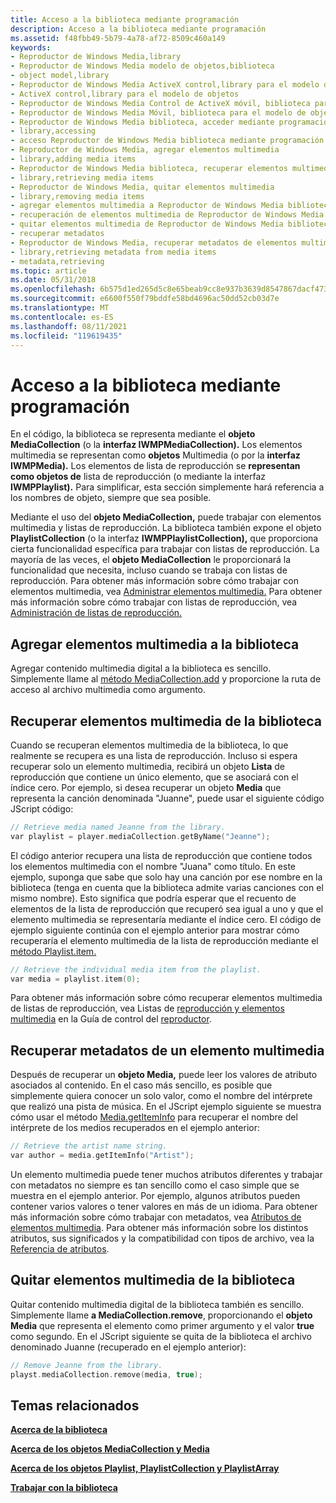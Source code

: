 ```yaml
---
title: Acceso a la biblioteca mediante programación
description: Acceso a la biblioteca mediante programación
ms.assetid: f48fbb49-5b79-4a78-af72-8509c460a149
keywords:
- Reproductor de Windows Media,library
- Reproductor de Windows Media modelo de objetos,biblioteca
- object model,library
- Reproductor de Windows Media ActiveX control,library para el modelo de objetos
- ActiveX control,library para el modelo de objetos
- Reproductor de Windows Media Control de ActiveX móvil, biblioteca para el modelo de objetos
- Reproductor de Windows Media Móvil, biblioteca para el modelo de objetos
- Reproductor de Windows Media biblioteca, acceder mediante programación
- library,accessing
- acceso Reproductor de Windows Media biblioteca mediante programación
- Reproductor de Windows Media, agregar elementos multimedia
- library,adding media items
- Reproductor de Windows Media biblioteca, recuperar elementos multimedia
- library,retrieving media items
- Reproductor de Windows Media, quitar elementos multimedia
- library,removing media items
- agregar elementos multimedia a Reproductor de Windows Media biblioteca
- recuperación de elementos multimedia de Reproductor de Windows Media biblioteca
- quitar elementos multimedia de Reproductor de Windows Media biblioteca
- recuperar metadatos
- Reproductor de Windows Media, recuperar metadatos de elementos multimedia
- library,retrieving metadata from media items
- metadata,retrieving
ms.topic: article
ms.date: 05/31/2018
ms.openlocfilehash: 6b575d1ed265d5c8e65beab9cc8e937b3639d8547867dacf473b2db21fe99198
ms.sourcegitcommit: e6600f550f79bddfe58bd4696ac50dd52cb03d7e
ms.translationtype: MT
ms.contentlocale: es-ES
ms.lasthandoff: 08/11/2021
ms.locfileid: "119619435"
---
```

# <a name="accessing-the-library-programmatically"></a>Acceso a la biblioteca mediante programación

En el código, la biblioteca se representa mediante el **objeto MediaCollection** (o la **interfaz IWMPMediaCollection).** Los elementos multimedia se representan como **objetos** Multimedia (o por la **interfaz IWMPMedia).** Los elementos de lista de reproducción se **representan como objetos de** lista de reproducción (o mediante la interfaz **IWMPPlaylist).** Para simplificar, esta sección simplemente hará referencia a los nombres de objeto, siempre que sea posible.

Mediante el uso del **objeto MediaCollection,** puede trabajar con elementos multimedia y listas de reproducción. La biblioteca también expone el objeto **PlaylistCollection** (o la interfaz **IWMPPlaylistCollection),** que proporciona cierta funcionalidad específica para trabajar con listas de reproducción. La mayoría de las veces, el **objeto MediaCollection** le proporcionará la funcionalidad que necesita, incluso cuando se trabaja con listas de reproducción. Para obtener más información sobre cómo trabajar con elementos multimedia, vea [Administrar elementos multimedia.](managing-media-items.md) Para obtener más información sobre cómo trabajar con listas de reproducción, vea [Administración de listas de reproducción.](managing-playlists.md)

## <a name="adding-media-items-to-the-library"></a>Agregar elementos multimedia a la biblioteca

Agregar contenido multimedia digital a la biblioteca es sencillo. Simplemente llame al [método MediaCollection.add](mediacollection-add.md) y proporcione la ruta de acceso al archivo multimedia como argumento.

## <a name="retrieving-media-items-from-the-library"></a>Recuperar elementos multimedia de la biblioteca

Cuando se recuperan elementos multimedia de la biblioteca, lo que realmente se recupera es una lista de reproducción. Incluso si espera recuperar solo un elemento multimedia, recibirá un objeto **Lista** de reproducción que contiene un único elemento, que se asociará con el índice cero. Por ejemplo, si desea recuperar un objeto **Media** que representa la canción denominada "Juanne", puede usar el siguiente código JScript código:


```C++
// Retrieve media named Jeanne from the library.
var playlist = player.mediaCollection.getByName("Jeanne");

```



El código anterior recupera una lista de reproducción que contiene todos los elementos multimedia con el nombre "Juana" como título. En este ejemplo, suponga que sabe que solo hay una canción por ese nombre en la biblioteca (tenga en cuenta que la biblioteca admite varias canciones con el mismo nombre). Esto significa que podría esperar que el recuento de elementos de la lista de reproducción que recuperó sea igual a uno y que el elemento multimedia se representaría mediante el índice cero. El código de ejemplo siguiente continúa con el ejemplo anterior para mostrar cómo recuperaría el elemento multimedia de la lista de reproducción mediante el [método Playlist.item.](playlist-item.md)


```C++
// Retrieve the individual media item from the playlist.
var media = playlist.item(0);

```



Para obtener más información sobre cómo recuperar elementos multimedia de listas de reproducción, vea Listas de [reproducción y elementos multimedia](playlists-and-media-items.md) en la Guía de control del [reproductor](player-control-guide.md).

## <a name="retrieving-metadata-from-a-media-item"></a>Recuperar metadatos de un elemento multimedia

Después de recuperar un **objeto Media,** puede leer los valores de atributo asociados al contenido. En el caso más sencillo, es posible que simplemente quiera conocer un solo valor, como el nombre del intérprete que realizó una pista de música. En el JScript ejemplo siguiente se muestra cómo usar el método [Media.getItemInfo](media-getiteminfo.md) para recuperar el nombre del intérprete de los medios recuperados en el ejemplo anterior:


```C++
// Retrieve the artist name string.
var author = media.getItemInfo("Artist");

```



Un elemento multimedia puede tener muchos atributos diferentes y trabajar con metadatos no siempre es tan sencillo como el caso simple que se muestra en el ejemplo anterior. Por ejemplo, algunos atributos pueden contener varios valores o tener valores en más de un idioma. Para obtener más información sobre cómo trabajar con metadatos, vea [Atributos de elementos multimedia](media-item-attributes.md). Para obtener más información sobre los distintos atributos, sus significados y la compatibilidad con tipos de archivo, vea la [Referencia de atributos](attribute-reference.md).

## <a name="removing-media-items-from-the-library"></a>Quitar elementos multimedia de la biblioteca

Quitar contenido multimedia digital de la biblioteca también es sencillo. Simplemente llame **a MediaCollection.remove**, proporcionando el **objeto Media** que representa el elemento como primer argumento y el valor **true** como segundo. En el JScript siguiente se quita de la biblioteca el archivo denominado Juanne (recuperado en el ejemplo anterior):


```C++
// Remove Jeanne from the library.
playst.mediaCollection.remove(media, true);

```



## <a name="related-topics"></a>Temas relacionados

<dl> <dt>

[**Acerca de la biblioteca**](about-the-library.md)
</dt> <dt>

[**Acerca de los objetos MediaCollection y Media**](about-the-mediacollection-and-media-objects.md)
</dt> <dt>

[**Acerca de los objetos Playlist, PlaylistCollection y PlaylistArray**](about-the-playlist--playlistcollection--and-playlistarray-objects.md)
</dt> <dt>

[**Trabajar con la biblioteca**](working-with-the-library.md)
</dt> </dl>

 

 




